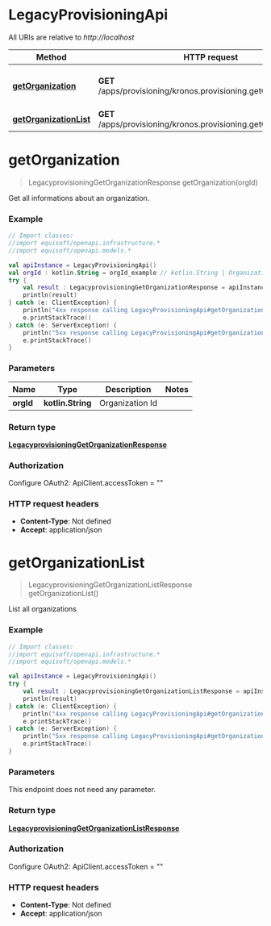 # LegacyProvisioningApi

All URIs are relative to *http://localhost*

Method | HTTP request | Description
------------- | ------------- | -------------
[**getOrganization**](LegacyProvisioningApi.md#getOrganization) | **GET** /apps/provisioning/kronos.provisioning.getOrganization | Get all informations about an organization.
[**getOrganizationList**](LegacyProvisioningApi.md#getOrganizationList) | **GET** /apps/provisioning/kronos.provisioning.getOrganizationList | List all organizations


<a name="getOrganization"></a>
# **getOrganization**
> LegacyprovisioningGetOrganizationResponse getOrganization(orgId)

Get all informations about an organization.

### Example
```kotlin
// Import classes:
//import equisoft/openapi.infrastructure.*
//import equisoft/openapi.models.*

val apiInstance = LegacyProvisioningApi()
val orgId : kotlin.String = orgId_example // kotlin.String | Organization Id
try {
    val result : LegacyprovisioningGetOrganizationResponse = apiInstance.getOrganization(orgId)
    println(result)
} catch (e: ClientException) {
    println("4xx response calling LegacyProvisioningApi#getOrganization")
    e.printStackTrace()
} catch (e: ServerException) {
    println("5xx response calling LegacyProvisioningApi#getOrganization")
    e.printStackTrace()
}
```

### Parameters

Name | Type | Description  | Notes
------------- | ------------- | ------------- | -------------
 **orgId** | **kotlin.String**| Organization Id |

### Return type

[**LegacyprovisioningGetOrganizationResponse**](LegacyprovisioningGetOrganizationResponse.md)

### Authorization


Configure OAuth2:
    ApiClient.accessToken = ""

### HTTP request headers

 - **Content-Type**: Not defined
 - **Accept**: application/json

<a name="getOrganizationList"></a>
# **getOrganizationList**
> LegacyprovisioningGetOrganizationListResponse getOrganizationList()

List all organizations

### Example
```kotlin
// Import classes:
//import equisoft/openapi.infrastructure.*
//import equisoft/openapi.models.*

val apiInstance = LegacyProvisioningApi()
try {
    val result : LegacyprovisioningGetOrganizationListResponse = apiInstance.getOrganizationList()
    println(result)
} catch (e: ClientException) {
    println("4xx response calling LegacyProvisioningApi#getOrganizationList")
    e.printStackTrace()
} catch (e: ServerException) {
    println("5xx response calling LegacyProvisioningApi#getOrganizationList")
    e.printStackTrace()
}
```

### Parameters
This endpoint does not need any parameter.

### Return type

[**LegacyprovisioningGetOrganizationListResponse**](LegacyprovisioningGetOrganizationListResponse.md)

### Authorization


Configure OAuth2:
    ApiClient.accessToken = ""

### HTTP request headers

 - **Content-Type**: Not defined
 - **Accept**: application/json

